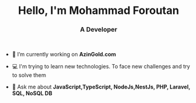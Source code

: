 <h1 align="center">Hello, I'm Mohammad Foroutan</h1>
<h3 align="center">A Developer</h3>
</br>

- 🔭 I’m currently working on **AzinGold.com**

- 💻 I'm trying to learn new technologies. To face new challenges and try to solve them

- 💬 Ask me about **JavaScript,TypeScript, NodeJs,NestJs, PHP, Laravel, SQL, NoSQL DB**


